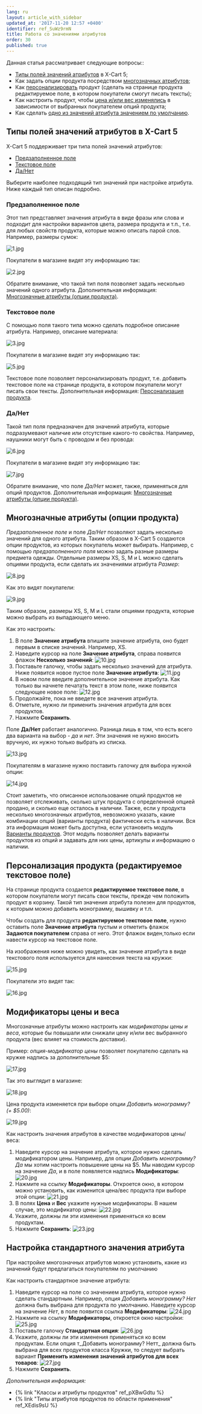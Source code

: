 ```yaml
---
lang: ru
layout: article_with_sidebar
updated_at: '2017-11-20 12:57 +0400'
identifier: ref_SuWz9rmN
title: Работа со значениями атрибутов
order: 30
published: true
---
```

Данная статья рассматривает следующие вопросы::

*   [Типы полей значений атрибутов](#типы-полей-значений-атрибутов-в-x-cart-5)  в X-Cart 5;
*   Как задать опции продукта посредством [многозначных атрибутов](#многозначные-атрибуты-опции-продукта);
*   Как [персонализировать](#персонализация-продукта-редактируемое-текстовое-поле) продукт (сделать на странице продукта редактируемое поле, в котором покупатели смогут писать тексты);
*   Как настроить продукт, чтобы [цена и/или вес изменялись](#модификаторы-цены-и-веса) в зависимости от выбранных покупателем опций продукта;
*   Как сделать [одно из значений атрибута значением по умолчанию](#настройка-стандартного-значения-атрибута).

## Типы полей значений атрибутов в X-Cart 5

X-Cart 5 поддерживает три типа полей значений атрибутов:

*   [Предзаполненное поле](#предзаполненное-поле)
*   [Текстовое поле](#текстовое-поле)
*   [Да/Нет](#данет)

Выберите наиболее подходящий тип значений при настройке атрибута. Ниже каждый тип описан подробно.

### Предзаполненное поле

Этот тип представляет значения атрибута в виде фразы или слова и подходит для настройки вариантов цвета, размера продукта и т.п., т.е. для любых свойств продукта, которые можно описать парой слов. Например, размеры сумок:

![1.jpg]({{site.baseurl}}/attachments/ref_SuWz9rmN/1.jpg)

Покупатели в магазине видят эту информацию так:

![2.jpg]({{site.baseurl}}/attachments/ref_SuWz9rmN/2.jpg)

Обратите внимание, что такой тип поля позволяет задать несколько значений одного атрибута. Дополнительная информация: [Многозначные атрибуты (опции продукта)](#section-3).

### Текстовое поле

С помощью поля такого типа можно сделать подробное описание атрибута. Например, описание материала:

![3.jpg]({{site.baseurl}}/attachments/ref_SuWz9rmN/3.jpg)

Покупатели в магазине видят эту информацию так:

![5.jpg]({{site.baseurl}}/attachments/ref_SuWz9rmN/5.jpg)

Текстовое поле позволяет персонализировать продукт, т.е. добавить текстовое поле на странице продукта, в котором покупатели могут писать свои тексты. Дополнительная информация: [Персонализация продукта](#section-4).

### Да/Нет

Такой тип поля предназначен для значений атрибута, которые подразумевают наличие или отсутствие какого-то свойства. Например, наушники могут быть с проводом и без провода:

![6.jpg]({{site.baseurl}}/attachments/ref_SuWz9rmN/6.jpg)

Покупатели в магазине видят эту информацию так:

![7.jpg]({{site.baseurl}}/attachments/ref_SuWz9rmN/7.jpg)

Обратите внимание, что поле _Да/Нет_ может, также, применяться для опций продуктов. Дополнительная информация: [Многозначные атрибуты (опции продукта)](#section-3).

## Многозначные атрибуты (опции продукта)

_Предзаполненное поле_ и поле _Да/Нет_ позволяют задать несколько значений для одного атрибута. Таким образом в  X-Cart 5 создаются опции продуктов, из которых покупатель может выбирать. Например, с помощью _предзаполненного поля_ можно задать разные размеры предмета одежды. Отдельные размеры XS, S, M и L можно сделать опциями продукта, если сделать их значениями атрибута _Размер_:

![8.jpg]({{site.baseurl}}/attachments/ref_SuWz9rmN/8.jpg)

Как это видят покупатели:

![9.jpg]({{site.baseurl}}/attachments/ref_SuWz9rmN/9.jpg)

Таким образом, размеры  XS, S, M и L стали опциями продукта, которые можно выбрать из выпадающего меню.

Как это настроить:

1.  В поле **Значение атрибута** впишите значение атрибута, оно будет первым в списке значений. Например,  XS.
2.  Наведите курсор на поле **Значение атрибута**, справа появится флажок **Несколько значений**:
    ![10.jpg]({{site.baseurl}}/attachments/ref_SuWz9rmN/10.jpg)
3.  Поставьте галочку, чтобы задать несколько значений для атрибута. Ниже появится новое пустое поле **Значение атрибута**:
    ![11.jpg]({{site.baseurl}}/attachments/ref_SuWz9rmN/11.jpg)
4.  В новом поле введите дополнительное значение атрибута. Как только вы начнете печатать текст в этом поле, ниже появится следующее новое поле:
    ![12.jpg]({{site.baseurl}}/attachments/ref_SuWz9rmN/12.jpg)
5.  Продолжайте, пока не введете все значения атрибута.
6.  Отметьте, нужно ли применить значения атрибута для всех продуктов.
7.  Нажмите **Сохранить**.

Поле **Да/Нет** работает аналогично. Разница лишь в том, что есть всего два варианта на выбор - _да_ и _нет_.  Эти значения не нужно вносить вручную, их нужно только выбрать из списка.

![13.jpg]({{site.baseurl}}/attachments/ref_SuWz9rmN/13.jpg)

Покупателям в магазине нужно поставить галочку для выбора нужной опции:

![14.jpg]({{site.baseurl}}/attachments/ref_SuWz9rmN/14.jpg)

Стоит заметить, что описанное использование опций продуктов не позволяет отслеживать, сколько штук продукта с определенной опцией продано, и сколько еще осталось в наличии. Также, если у продукта несколько многозначных атрибутов, невозможно указать, какие комбинации опций (варианты продукта) фактически есть в наличии. Вся эта информация может быть доступна, если установить модуль [Варианты продуктов](http://www.x-cart.com/extensions/addons/product-variants.html). Этот модуль позволяет делать варианты продуктов из опций и задавать для них цены, артикулы и информацию о наличии. 

## Персонализация продукта (редактируемое текстовое поле)

На странице продукта создается **редактируемое текстовое поле**, в котором покупатели могут писать свои тексты, прежде чем положить продукт в корзину. Такой тип значения атрибута полезен для продуктов, к которым можно добавить монограмму, вышивку и т.п.

Чтобы создать для продукта **редактируемое текстовое поле**, нужно оставить поле **Значение атрибута** пустым и отметить флажок **Задаются покупателем** справа от него. Этот флажок виден,только если навести курсор на текстовое поле. 

На изображения ниже можно увидеть, как значение атрибута в виде текстового поля используется для нанесения текста на кружки:

![15.jpg]({{site.baseurl}}/attachments/ref_SuWz9rmN/15.jpg)

Покупатели это видят так:

![16.jpg]({{site.baseurl}}/attachments/ref_SuWz9rmN/16.jpg)

## Модификаторы цены и веса

Многозначные атрибуты можно настроить как _модификаторы цены и веса_, которые бы повышали или снижали цену и/или вес выбранного продукта (вес влияет на стоимость доставки).  

Пример: _опция-модификатор цены_ позволяет покупателю сделать на кружке надпись за дополнительные $5: 

![17.jpg]({{site.baseurl}}/attachments/ref_SuWz9rmN/17.jpg)

Так это выглядит в магазине:

![18.jpg]({{site.baseurl}}/attachments/ref_SuWz9rmN/18.jpg)

Цена продукта изменяется при выборе опции _Добавить монограмму? (+ $5.00)_:

![19.jpg]({{site.baseurl}}/attachments/ref_SuWz9rmN/19.jpg)

Как настроить значения атрибутов в качестве модификаторов цены/веса:

1.  Наведите курсор на значение атрибута, которое нужно сделать модификатором цены. Например, для опции _Добавить монограмму? Да_ мы хотим настроить повышение цены на $5. Мы наводим курсор на значение _Да_, и в поле появляется надпись **Модификаторы**:
    ![20.jpg]({{site.baseurl}}/attachments/ref_SuWz9rmN/20.jpg)
2.  Нажмите на ссылку **Модификаторы**. Откроется окно, в котором можно установить, как изменится цена/вес продукта при выборе этой опции:
    ![21.jpg]({{site.baseurl}}/attachments/ref_SuWz9rmN/21.jpg)
3.  В полях **Цена** и **Вес** укажите нужные модификаторы. В нашем случае, это модификатор цены:
    ![22.jpg]({{site.baseurl}}/attachments/ref_SuWz9rmN/22.jpg)
4.  Укажите, должны ли эти изменения применяться ко всем продуктам.
5.  Нажмите **Сохранить**:
    ![23.jpg]({{site.baseurl}}/attachments/ref_SuWz9rmN/23.jpg)
    
## Настройка стандартного значения атрибута

При настройке многозначных атрибутов можно установить, какие из значений будут предлагаться покупателям по умолчанию 

Как настроить стандартное значение атрибута:

1.  Наведите курсор на поле со значением атрибута, которое нужно сделать стандартным. Например, опция _Добавить монограмму? Нет_ должна быть выбрана для продукта по умолчанию. Наведите курсор на значение _Нет_, в поле появится ссылка **Модификаторы**:
    ![24.jpg]({{site.baseurl}}/attachments/ref_SuWz9rmN/24.jpg)
2.  Нажмите на ссылку **Модификаторы**, откроется окно настройки:
    ![25.jpg]({{site.baseurl}}/attachments/ref_SuWz9rmN/25.jpg)
3.  Поставьте галочку **Стандартная опция**:
    ![26.jpg]({{site.baseurl}}/attachments/ref_SuWz9rmN/26.jpg)
4.  Укажите, должны ли эти изменения применяться ко всем продуктам. Если опция т_Добавить монограмму? Нетт_ должна быть выбрана для всех продуктов класса Кружки, то следует выбрать вариант **Применить изменения значений атрибутов для всех товаров**:
    ![27.jpg]({{site.baseurl}}/attachments/ref_SuWz9rmN/27.jpg)
5.  Нажмите **Сохранить**.
    
_Дополнительная информация:_

*   {% link "Классы и атрибуты продуктов" ref_pXBwGdtu %}
*   {% link "Типы атрибутов продуктов по области применения" ref_XEdis9sU %}
